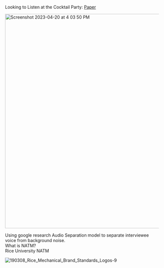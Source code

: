 Looking to Listen at the Cocktail Party: [Paper](https://arxiv.org/abs/1804.03619)<br>

<img width="700" alt="Screenshot 2023-04-20 at 4 03 50 PM" src="https://user-images.githubusercontent.com/34732790/233487351-c0865b70-7e52-4b00-b9ed-53be9e456338.png">

Using google research Audio Separation model to separate interviewee voice from background noise. <br>
What is NATM? <br>
Rice University NATM <br>

![190308_Rice_Mechanical_Brand_Standards_Logos-9](https://user-images.githubusercontent.com/34732790/233485974-1c320b33-0285-4652-9bd6-a351552ad2ce.png)

